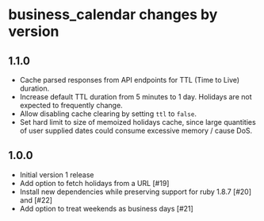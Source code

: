 # business_calendar changes by version

1.1.0
---------

- Cache parsed responses from API endpoints for TTL (Time to Live) duration.
- Increase default TTL duration from 5 minutes to 1 day.
  Holidays are not expected to frequently change.
- Allow disabling cache clearing by setting `ttl` to `false`.
- Set hard limit to size of memoized holidays cache,
  since large quantities of user supplied dates could consume excessive memory / cause DoS.

1.0.0
---------

- Initial version 1 release
- Add option to fetch holidays from a URL [#19]
- Install new dependencies while preserving support for ruby 1.8.7 [#20] and [#22]
- Add option to treat weekends as business days [#21]
